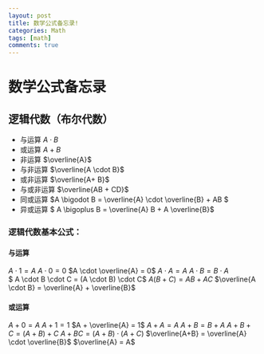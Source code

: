```yaml
---
layout: post
title: 数学公式备忘录!
categories: Math
tags: [math]
comments: true
---
```


# 数学公式备忘录
<!--more-->

## 逻辑代数（布尔代数）
- 与运算  $A \cdot B$
- 或运算 $A + B$
- 非运算 $\overline{A}$
- 与非运算 $\overline{A \cdot B}$
- 或非运算 $\overline{A+ B}$
- 与或非运算 $\overline{AB + CD}$
- 同或运算 $A \bigodot B = \overline{A} \cdot  \overline{B} + AB $
- 异或运算 $ A \bigoplus B = \overline{A} B + A \overline{B}$

### 逻辑代数基本公式：

#### 与运算
$A \cdot 1 = A$ 
$A \cdot 0 = 0$
$A \cdot \overline{A} = 0$
$A \cdot A = A$
$A \cdot B = B \cdot A$   
$ A \cdot B \cdot C = (A \cdot B) \cdot C$
$A(B+C) = AB + AC$
$\overline{A \cdot B} = \overline{A} + \overline{B}$

#### 或运算
$A + 0 = A$
$A + 1 = 1$
$A + \overline{A} = 1$
$A + A = A$
$A + B = B+ A$
$A + B + C = ( A + B) + C$
$A + BC = (A +B) \cdot (A + C)$
$\overline{A+B} = \overline{A} \cdot \overline{B}$
$\overline{A} = A$